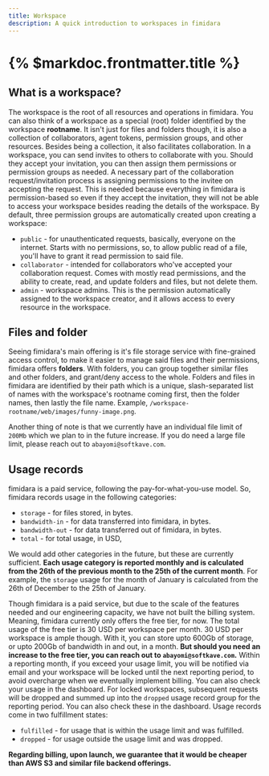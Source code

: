 ```yaml
---
title: Workspace
description: A quick introduction to workspaces in fimidara
---
```


# {% $markdoc.frontmatter.title %}

## What is a workspace?

The workspace is the root of all resources and operations in fimidara. You can also think of a workspace as a special (root) folder identified by the workspace **rootname**. It isn't just for files and folders though, it is also a collection of collaborators, agent tokens, permission groups, and other resources. Besides being a collection, it also facilitates collaboration. In a workspace, you can send invites to others to collaborate with you. Should they accept your invitation, you can then assign them permissions or permission groups as needed. A necessary part of the collaboration request/invitation process is assigning permissions to the invitee on accepting the request. This is needed because everything in fimidara is permission-based so even if they accept the invitation, they will not be able to access your workspace besides reading the details of the workspace. By default, three permission groups are automatically created upon creating a workspace:

- `public` - for unauthenticated requests, basically, everyone on the internet. Starts with no permissions, so, to allow public read of a file, you'll have to grant it read permission to said file.
- `collaborator` - intended for collaborators who've accepted your collaboration request. Comes with mostly read permissions, and the ability to create, read, and update folders and files, but not delete them.
- `admin` - workspace admins. This is the permission automatically assigned to the workspace creator, and it allows access to every resource in the workspace.

## Files and folder

Seeing fimidara's main offering is it's file storage service with fine-grained access control, to make it easier to manage said files and their permissions, fimidara offers **folders**. With folders, you can group together similar files and other folders, and grant/deny access to the whole. Folders and files in fimidara are identified by their path which is a unique, slash-separated list of names with the workspace's rootname coming first, then the folder names, then lastly the file name. Example, `/workspace-rootname/web/images/funny-image.png`.

Another thing of note is that we currently have an individual file limit of `200Mb` which we plan to in the future increase. If you do need a large file limit, please reach out to `abayomi@softkave.com`.

## Usage records

fimidara is a paid service, following the pay-for-what-you-use model. So, fimidara records usage in the following categories:

- `storage` - for files stored, in bytes.
- `bandwidth-in` - for data transferred into fimidara, in bytes.
- `bandwidth-out` - for data transferred out of fimidara, in bytes.
- `total` - for total usage, in USD,

We would add other categories in the future, but these are currently sufficient. **Each usage category is reported monthly and is calculated from the 26th of the previous month to the 25th of the current month**. For example, the `storage` usage for the month of January is calculated from the 26th of December to the 25th of January.

Though fimidara is a paid service, but due to the scale of the features needed and our engineering capacity, we have not built the billing system. Meaning, fimidara currently only offers the free tier, for now. The total usage of the free tier is 30 USD per workspace per month. 30 USD per workspace is ample though. With it, you can store upto 600Gb of storage, or upto 200Gb of bandwidth in and out, in a month. **But should you need an increase to the free tier, you can reach out to `abayomi@softkave.com`.** Within a reporting month, if you exceed your usage limit, you will be notified via email and your workspace will be locked until the next reporting period, to avoid overcharge when we eventually implement billing. You can also check your usage in the dashboard. For locked workspaces, subsequent requests will be dropped and summed up into the `dropped` usage record group for the reporting period. You can also check these in the dashboard. Usage records come in two fulfillment states:

- `fulfilled` - for usage that is within the usage limit and was fulfilled.
- `dropped` - for usage outside the usage limit and was dropped.

**Regarding billing, upon launch, we guarantee that it would be cheaper than AWS S3 and similar file backend offerings.**
